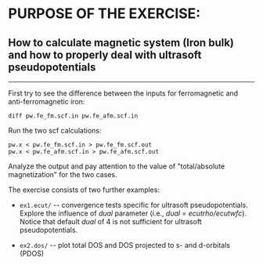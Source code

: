 # PURPOSE OF THE EXERCISE:
## How to calculate magnetic system (Iron bulk) and how to properly deal with ultrasoft pseudopotentials
---------------------------------------------------------------------
First try to see the difference between the inputs for ferromagnetic and anti-ferromagnetic iron:

    diff pw.fe_fm.scf.in pw.fe_afm.scf.in
Run the two scf calculations:

    pw.x < pw.fe_fm.scf.in > pw.fe_fm.scf.out
    pw.x < pw.fe_afm.scf.in > pw.fe_afm.scf.out

Analyze the output and pay attention to the value of "total/absolute magnetization" for the two cases.   

The exercise consists of two further examples:

* `ex1.ecut/` -- convergence tests specific for ultrasoft
                 pseudopotentials.  Explore the influence of *dual*
                 parameter (i.e., *dual = ecutrho/ecutwfc*). Notice
                 that default *dual* of 4 is not sufficient for
                 ultrasoft pseudopotentials.


* `ex2.dos/` -- plot total DOS and DOS projected to s- and d-orbitals (PDOS)



